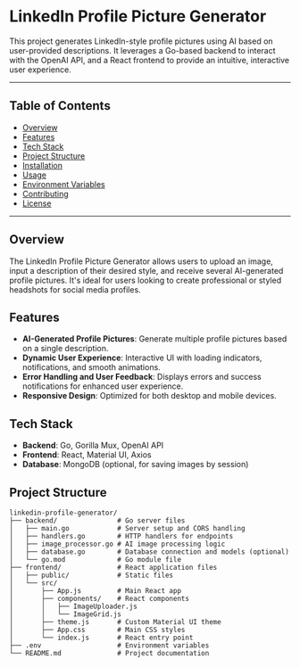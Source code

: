 # LinkedIn Profile Picture Generator

This project generates LinkedIn-style profile pictures using AI based on user-provided descriptions. It leverages a Go-based backend to interact with the OpenAI API, and a React frontend to provide an intuitive, interactive user experience.

---

## Table of Contents
- [Overview](#overview)
- [Features](#features)
- [Tech Stack](#tech-stack)
- [Project Structure](#project-structure)
- [Installation](#installation)
- [Usage](#usage)
- [Environment Variables](#environment-variables)
- [Contributing](#contributing)
- [License](#license)

---

## Overview

The LinkedIn Profile Picture Generator allows users to upload an image, input a description of their desired style, and receive several AI-generated profile pictures. It's ideal for users looking to create professional or styled headshots for social media profiles.

## Features

- **AI-Generated Profile Pictures**: Generate multiple profile pictures based on a single description.
- **Dynamic User Experience**: Interactive UI with loading indicators, notifications, and smooth animations.
- **Error Handling and User Feedback**: Displays errors and success notifications for enhanced user experience.
- **Responsive Design**: Optimized for both desktop and mobile devices.

## Tech Stack

- **Backend**: Go, Gorilla Mux, OpenAI API
- **Frontend**: React, Material UI, Axios
- **Database**: MongoDB (optional, for saving images by session)

## Project Structure

```plaintext
linkedin-profile-generator/
├── backend/               # Go server files
│   ├── main.go            # Server setup and CORS handling
│   ├── handlers.go        # HTTP handlers for endpoints
│   ├── image_processor.go # AI image processing logic
│   ├── database.go        # Database connection and models (optional)
│   └── go.mod             # Go module file
├── frontend/              # React application files
│   ├── public/            # Static files
│   └── src/
│       ├── App.js         # Main React app
│       ├── components/    # React components
│       │   ├── ImageUploader.js
│       │   └── ImageGrid.js
│       ├── theme.js       # Custom Material UI theme
│       ├── App.css        # Main CSS styles
│       └── index.js       # React entry point
├── .env                   # Environment variables
└── README.md              # Project documentation
